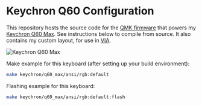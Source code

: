 # Keychron Q60 Configuration

This repository hosts the source code for the [QMK firmware](https://qmk.fm/)
that powers my
[Keychron Q60 Max](https://www.keychron.com/products/keychron-q60-max-qmk-via-wireless-custom-mechanical-keyboard).
See instructions below to compile from source. It also contains my custom
layout, for use in [VIA](https://www.caniusevia.com/).

![Keychron Q60 Max](https://cdn.shopify.com/s/files/1/0059/0630/1017/files/Keychron-Q60-Max-QMK-VIA-Custom-Mechanical-Keyboard-2_ff1caf01-49d3-4b6a-a002-b2f613da13e1.jpg?v=1702534477)

Make example for this keyboard (after setting up your build environment):

```bash
make keychron/q60_max/ansi/rgb:default
```

Flashing example for this keyboard:

```bash
make keychron/q60_max/ansi/rgb:default:flash
```
